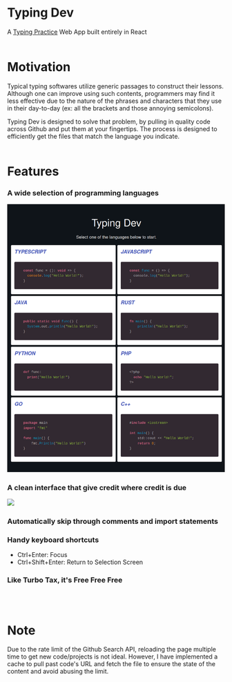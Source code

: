 # Typing Dev
A <a href="https://type-dev-5e193.web.app/" target="_blank">Typing Practice</a>
 Web App built entirely in React
<br />
<br />

# Motivation
Typical typing softwares utilize generic passages to construct their lessons. Although one can improve using such contents, programmers may find it less effective due to the nature of the phrases and characters that they use in their day-to-day (ex: all the brackets and those annoying semicolons).   
 
Typing Dev is designed to solve that problem, by pulling in quality code across Github and put them at your fingertips. The process is designed to efficiently get the files that match the language you indicate.
<br />
<br />

# Features
### A wide selection of programming languages
<img width="600" src="showcase/home.png" />   

### A clean interface that give credit where credit is due  
<img width="600" src="showcase/demo.png" />   

### Automatically skip through comments and import statements

### Handy keyboard shortcuts  
  - Ctrl+Enter: Focus
  - Ctrl+Shift+Enter: Return to Selection Screen  

### Like Turbo Tax, it's Free Free Free
<br />
<br />

# Note
Due to the rate limit of the Github Search API, reloading the page multiple time to get new code/projects is not ideal. However, I have implemented a cache to pull past code's URL and fetch the file to ensure the state of the content and avoid abusing the limit.